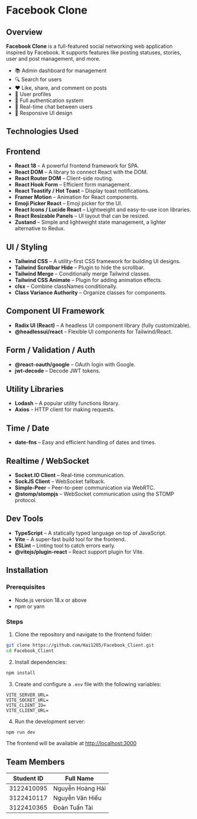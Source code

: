 
# Facebook Clone

## Overview

**Facebook Clone** is a full-featured social networking web application inspired by Facebook. It supports features like posting statuses, stories, user and post management, and more.

- 📚 Admin dashboard for management  
- 🔍 Search for users  
- ❤️ Like, share, and comment on posts  
- 👤 User profiles  
- 🔐 Full authentication system  
- 💬 Real-time chat between users  
- 📱 Responsive UI design  

## Technologies Used

## Frontend
- **React 18** – A powerful frontend framework for SPA.
- **React DOM** – A library to connect React with the DOM.
- **React Router DOM** – Client-side routing.
- **React Hook Form** – Efficient form management.
- **React Toastify / Hot Toast** – Display toast notifications.
- **Framer Motion** – Animation for React components.
- **Emoji Picker React** – Emoji picker for the UI.
- **React Icons / Lucide React** – Lightweight and easy-to-use icon libraries.
- **React Resizable Panels** – UI layout that can be resized.
- **Zustand** – Simple and lightweight state management, a lighter alternative to Redux.

## UI / Styling
- **Tailwind CSS** – A utility-first CSS framework for building UI designs.
- **Tailwind Scrollbar Hide** – Plugin to hide the scrollbar.
- **Tailwind Merge** – Conditionally merge Tailwind classes.
- **Tailwind CSS Animate** – Plugin for adding animation effects.
- **clsx** – Combine classNames conditionally.
- **Class Variance Authority** – Organize classes for components.

## Component UI Framework
- **Radix UI (React)** – A headless UI component library (fully customizable).
- **@headlessui/react** – Flexible UI components for Tailwind/React.

## Form / Validation / Auth
- **@react-oauth/google** – OAuth login with Google.
- **jwt-decode** – Decode JWT tokens.

## Utility Libraries
- **Lodash** – A popular utility functions library.
- **Axios** – HTTP client for making requests.

## Time / Date
- **date-fns** – Easy and efficient handling of dates and times.

## Realtime / WebSocket
- **Socket.IO Client** – Real-time communication.
- **SockJS Client** – WebSocket fallback.
- **Simple-Peer** – Peer-to-peer communication via WebRTC.
- **@stomp/stompjs** – WebSocket communication using the STOMP protocol.

## Dev Tools
- **TypeScript** – A statically typed language on top of JavaScript.
- **Vite** – A super-fast build tool for the frontend.
- **ESLint** – Linting tool to catch errors early.
- **@vitejs/plugin-react** – React support plugin for Vite.

## Installation

### Prerequisites

- Node.js version 18.x or above  
- npm or yarn

### Steps

1. Clone the repository and navigate to the frontend folder:

```bash
git clone https://github.com/Hai1205/Facebook_Client.git
cd Facebook_Client
```

2. Install dependencies:

```bash
npm install
```

3. Create and configure a `.env` file with the following variables:

```env
VITE_SERVER_URL=
VITE_SOCKET_URL=
VITE_CLIENT_ID=
VITE_CLIENT_URL=
```

4. Run the development server:

```bash
npm run dev
```

The frontend will be available at [http://localhost:3000](http://localhost:3000)

## Team Members

| Student ID     | Full Name           |
|----------------|---------------------|
| 3122410095     | Nguyễn Hoàng Hải    |
| 3122410117     | Nguyễn Văn Hiếu     |
| 3122410365     | Đoàn Tuấn Tài       |
